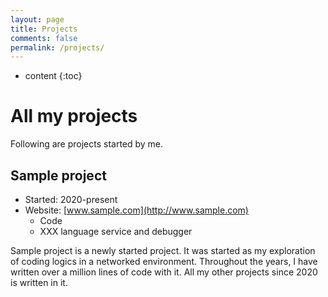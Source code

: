 ```yaml
---
layout: page
title: Projects
comments: false
permalink: /projects/
---
```


* content
{:toc}

# All my projects
Following are projects started by me.

## Sample project
* Started: 2020-present
* Website: [www.sample.com](http://www.sample.com)
   * Code
   * XXX language service and debugger

Sample project is a newly started project. It was started as my exploration of coding logics in a networked environment. Throughout the years, I have written over a million lines of code with it. All my other projects since 2020 is written in it.
